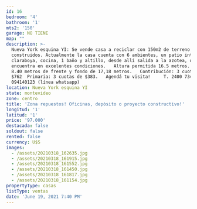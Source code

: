 ```yaml
---
id: 16
bedroom: '4'
bathroom: '1'
mts2: '150'
garage: NO TIENE
map: ""
description: >-
  Nueva York esquina YI: Se vende casa a reciclar con 150m2 de terreno y 150m2
  construidos. Actualmente la casa cuenta con 6 ambientes, un patio interno con
  claraboya, cocina, 1 baño y altillo, desde allí salida a la azotea, que se
  encuentra en excelentes condiciones.   Altura permitida 16.5 metros.   Tiene
  8.40 metros de frente y fondo de 17,18 metros.   Contribución: 3 cuotas de
  $762  Primaria: 3 cuotas de $383.   Agendá tu visita!     T. 2400 7347 C.
  094140123 (línea whatsapp)
location: Nueva York esquina YI
state: montevideo
zone: centro
title: 'Zona repuestos! Oficinas, depòsito o proyecto constructivo!'
longitud: '1'
latitud: '1'
price: '97.000'
destacada: false
soldout: false
rented: false
currency: U$S
images:
  - /assets/20210318_162635.jpg
  - /assets/20210318_161915.jpg
  - /assets/20210318_161552.jpg
  - /assets/20210318_161450.jpg
  - /assets/20210318_161817.jpg
  - /assets/20210318_161154.jpg
propertyType: casas
listType: ventas
date: 'June 19, 2021 7:40 PM'
---
```


